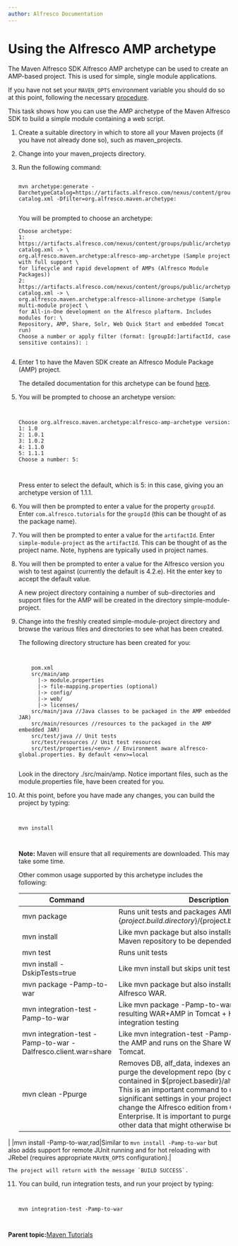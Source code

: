 ```yaml
---
author: Alfresco Documentation
---
```


# Using the Alfresco AMP archetype

The Maven Alfresco SDK Alfresco AMP archetype can be used to create an AMP-based project. This is used for simple, single module applications.

If you have not set your `MAVEN_OPTS` environment variable you should do so at this point, following the necessary [procedure](dev-extensions-maven-sdk-maven-opts.md).

This task shows how you can use the AMP archetype of the Maven Alfresco SDK to build a simple module containing a web script.

1.  Create a suitable directory in which to store all your Maven projects \(if you have not already done so\), such as maven\_projects.

2.  Change into your maven\_projects directory.

3.  Run the following command:

    ```
            
    mvn archetype:generate -DarchetypeCatalog=https://artifacts.alfresco.com/nexus/content/groups/public/archetype-catalog.xml -Dfilter=org.alfresco.maven.archetype: 
        
    ```

    You will be prompted to choose an archetype:

    ```
    Choose archetype:
    1: https://artifacts.alfresco.com/nexus/content/groups/public/archetype-catalog.xml -> \
    org.alfresco.maven.archetype:alfresco-amp-archetype (Sample project with full support \
    for lifecycle and rapid development of AMPs (Alfresco Module Packages))
    2: https://artifacts.alfresco.com/nexus/content/groups/public/archetype-catalog.xml -> \
    org.alfresco.maven.archetype:alfresco-allinone-archetype (Sample multi-module project \
    for All-in-One development on the Alfresco plaftorm. Includes modules for: \
    Repository, AMP, Share, Solr, Web Quick Start and embedded Tomcat run)
    Choose a number or apply filter (format: [groupId:]artifactId, case sensitive contains): :                    
    
    
    ```

4.  Enter 1 to have the Maven SDK create an Alfresco Module Package \(AMP\) project.

    The detailed documentation for this archetype can be found [here](https://artifacts.alfresco.com/nexus/content/repositories/alfresco-docs/alfresco-lifecycle-aggregator/latest/archetypes/alfresco-amp-archetype/index.html).

5.  You will be prompted to choose an archetype version:

    ```
    
                            
    ﻿Choose org.alfresco.maven.archetype:alfresco-amp-archetype version: 
    1: 1.0
    2: 1.0.1
    3: 1.0.2
    4: 1.1.0
    5: 1.1.1
    Choose a number: 5:                         
                            
                        
    ```

    Press enter to select the default, which is 5: in this case, giving you an archetype version of 1.1.1.

6.  You will then be prompted to enter a value for the property `groupId`. Enter `com.alfresco.tutorials` for the `groupId` \(this can be thought of as the package name\).

7.  You will then be prompted to enter a value for the `artifactId`. Enter `simple-module-project` as the `artifactId`. This can be thought of as the project name. Note, hyphens are typically used in project names.

8.  You will then be prompted to enter a value for the Alfresco version you wish to test against \(currently the default is 4.2.e\). Hit the enter key to accept the default value.

    A new project directory containing a number of sub-directories and support files for the AMP will be created in the directory simple-module-project.

9.  Change into the freshly created simple-module-project directory and browse the various files and directories to see what has been created.

    The following directory structure has been created for you:

    ```
    
    ﻿
        pom.xml
        src/main/amp
          |-> module.properties
          |-> file-mapping.properties (optional)
          |-> config/
          |-> web/
          |-> licenses/
        src/main/java //Java classes to be packaged in the AMP embedded JAR)
        src/main/resources //resources to the packaged in the AMP embedded JAR)
        src/test/java // Unit tests
        src/test/resources // Unit test resources
        src/test/properties/<env> // Environment aware alfresco-global.properties. By default <env>=local                         
    
    
    ```

    Look in the directory ﻿./src/main/amp. Notice important files, such as the module.properties file, have been created for you.

10. At this point, before you have made any changes, you can build the project by typing:

    ```
    
                            
    mvn install                        
                            
                        
    ```

    **Note:** Maven will ensure that all requirements are downloaded. This may take some time.

    Other common usage supported by this archetype includes the following:

    |Command|Description|
    |-------|-----------|
    |﻿mvn package|Runs unit tests and packages AMP in $\{project.build.directory\}/$\{project.build.finalName\}.amp|
    |mvn install|Like mvn package but also installs AMP in local Maven repository to be depended upon|
    |mvn test|Runs unit tests|
    |mvn install -DskipTests=true|Like mvn install but skips unit tests|
    |mvn package -Pamp-to-war|Like mvn package but also installs the AMP into an Alfresco WAR.|
    |mvn integration-test -Pamp-to-war|Like mvn package -Pamp-to-war but also runs the resulting WAR+AMP in Tomcat + H2 embedded for integration testing|
    |mvn integration-test -Pamp-to-war -Dalfresco.client.war=share|Like mvn integration-test -Pamp-to-war but installs the AMP and runs on the Share WAR in embedded Tomcat.|
    |mvn clean -Ppurge|Removes DB, alf\_data, indexes and log files. Useful to purge the development repo \(by default self contained in $\{project.basedir\}/alf\_data\_dev. **Note:** This is an important command to use if you change significant settings in your project - for example you change the Alfresco edition from Community to Enterprise. It is important to purge databases and other data that might otherwise be persisted.

|
    |mvn install -Pamp-to-war,rad|Similar to `mvn install -Pamp-to-war` but also adds support for remote JUnit running and for hot reloading with JRebel \(requires appropriate `MAVEN_OPTS` configuration\).|

    The project will return with the message `BUILD SUCCESS`.

11. You can build, run integration tests, and run your project by typing:

    ```
    
                            
    ﻿mvn integration-test -Pamp-to-war                      
                            
                        
    ```


**Parent topic:**[Maven Tutorials](../concepts/dev-extensions-maven-sdk-tutorials.md)

